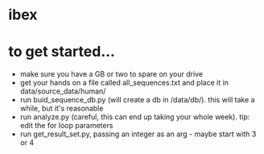 # ibex

# to get started...
* make sure you have a GB or two to spare on your drive
* get your hands on a file called all_sequences.txt and place it in data/source_data/human/
* run buid_sequence_db.py (will create a db in /data/db/). this will take a while, but it's reasonable
* run analyze.py (careful, this can end up taking your whole week). tip: edit the for loop parameters
* run get_result_set.py, passing an integer as an arg - maybe start with 3 or 4

